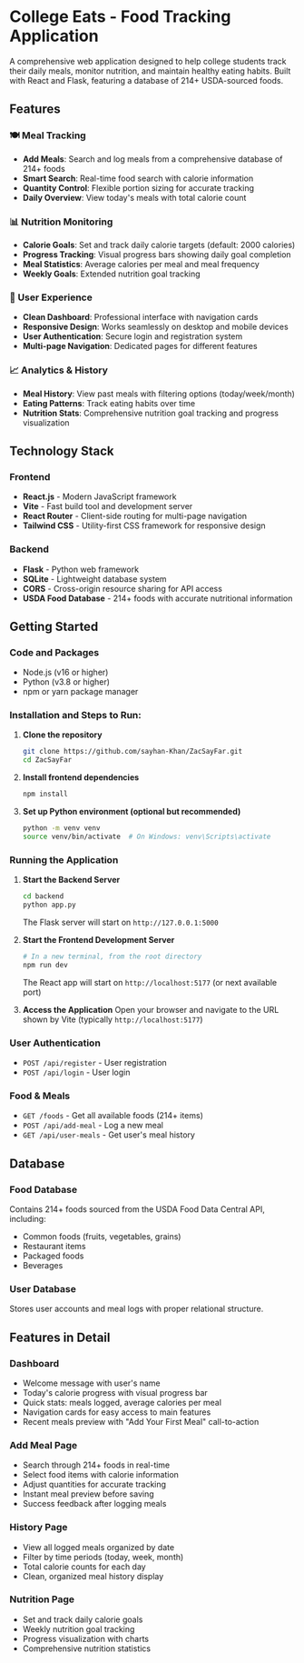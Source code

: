 # College Eats - Food Tracking Application

A comprehensive web application designed to help college students track their daily meals, monitor nutrition, and maintain healthy eating habits. Built with React and Flask, featuring a database of 214+ USDA-sourced foods.

## Features

### 🍽️ Meal Tracking
- **Add Meals**: Search and log meals from a comprehensive database of 214+ foods
- **Smart Search**: Real-time food search with calorie information
- **Quantity Control**: Flexible portion sizing for accurate tracking
- **Daily Overview**: View today's meals with total calorie count

### 📊 Nutrition Monitoring
- **Calorie Goals**: Set and track daily calorie targets (default: 2000 calories)
- **Progress Tracking**: Visual progress bars showing daily goal completion
- **Meal Statistics**: Average calories per meal and meal frequency
- **Weekly Goals**: Extended nutrition goal tracking

### 📱 User Experience
- **Clean Dashboard**: Professional interface with navigation cards
- **Responsive Design**: Works seamlessly on desktop and mobile devices
- **User Authentication**: Secure login and registration system
- **Multi-page Navigation**: Dedicated pages for different features

### 📈 Analytics & History
- **Meal History**: View past meals with filtering options (today/week/month)
- **Eating Patterns**: Track eating habits over time
- **Nutrition Stats**: Comprehensive nutrition goal tracking and progress visualization

## Technology Stack

### Frontend
- **React.js** - Modern JavaScript framework
- **Vite** - Fast build tool and development server
- **React Router** - Client-side routing for multi-page navigation
- **Tailwind CSS** - Utility-first CSS framework for responsive design

### Backend
- **Flask** - Python web framework
- **SQLite** - Lightweight database system
- **CORS** - Cross-origin resource sharing for API access
- **USDA Food Database** - 214+ foods with accurate nutritional information

## Getting Started

### Code and Packages
- Node.js (v16 or higher)
- Python (v3.8 or higher)
- npm or yarn package manager

### Installation and Steps to Run:

1. **Clone the repository**
   ```bash
   git clone https://github.com/sayhan-Khan/ZacSayFar.git
   cd ZacSayFar
   ```

2. **Install frontend dependencies**
   ```bash
   npm install
   ```

3. **Set up Python environment (optional but recommended)**
   ```bash
   python -m venv venv
   source venv/bin/activate  # On Windows: venv\Scripts\activate
   ```

### Running the Application

1. **Start the Backend Server**
   ```bash
   cd backend
   python app.py
   ```
   The Flask server will start on `http://127.0.0.1:5000`

2. **Start the Frontend Development Server**
   ```bash
   # In a new terminal, from the root directory
   npm run dev
   ```
   The React app will start on `http://localhost:5177` (or next available port)

3. **Access the Application**
   Open your browser and navigate to the URL shown by Vite (typically `http://localhost:5177`)

### User Authentication
- `POST /api/register` - User registration
- `POST /api/login` - User login

### Food & Meals
- `GET /foods` - Get all available foods (214+ items)
- `POST /api/add-meal` - Log a new meal
- `GET /api/user-meals` - Get user's meal history

## Database

### Food Database
Contains 214+ foods sourced from the USDA Food Data Central API, including:
- Common foods (fruits, vegetables, grains)
- Restaurant items
- Packaged foods
- Beverages

### User Database
Stores user accounts and meal logs with proper relational structure.

## Features in Detail

### Dashboard
- Welcome message with user's name
- Today's calorie progress with visual progress bar
- Quick stats: meals logged, average calories per meal
- Navigation cards for easy access to main features
- Recent meals preview with "Add Your First Meal" call-to-action

### Add Meal Page
- Search through 214+ foods in real-time
- Select food items with calorie information
- Adjust quantities for accurate tracking
- Instant meal preview before saving
- Success feedback after logging meals

### History Page
- View all logged meals organized by date
- Filter by time periods (today, week, month)
- Total calorie counts for each day
- Clean, organized meal history display

### Nutrition Page
- Set and track daily calorie goals
- Weekly nutrition goal tracking
- Progress visualization with charts
- Comprehensive nutrition statistics
